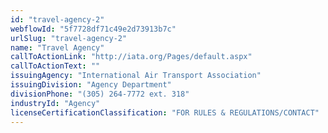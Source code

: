 ```yaml
---
id: "travel-agency-2"
webflowId: "5f7728df71c49e2d73913b7c"
urlSlug: "travel-agency-2"
name: "Travel Agency"
callToActionLink: "http://iata.org/Pages/default.aspx"
callToActionText: ""
issuingAgency: "International Air Transport Association"
issuingDivision: "Agency Department"
divisionPhone: "(305) 264-7772 ext. 318"
industryId: "Agency"
licenseCertificationClassification: "FOR RULES & REGULATIONS/CONTACT"
---
```

